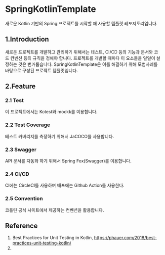 # SpringKotlinTemplate
새로운 Kotlin 기반의 Spring 프로젝트를 시작할 때 사용할 템플릿 레포지토리입니다.

## 1.Introduction
새로운 프로젝트를 개발하고 관리하기 위해서는 테스트, CI/CD 등의 기능과 문서와 코드 컨벤션 등의 규칙을 정해야 합니다. 프로젝트를 개발할 때마다 이 요소들을 일일이 설정하는 것은 번거롭습니다. SpringKotlinTemplate은 이를 해결하기 위해 모범사례를 바탕으로 구성된 프로젝트 템플릿입니다. 

## 2.Feature
### 2.1 Test
이 프로젝트에서는 Kotest와 mockk를 이용합니다.
### 2.2 Test Coverage
테스트 커버리지를 측정하기 위해서 JaCOCO를 사용합니다.
### 2.3 Swagger
API 문서를 자동화 하기 위해서 Spring Fox(Swagger)를 이용합니다.
### 2.4 CI/CD
CI에는 CircleCI를 사용하며 배포에는 Github Action를 사용한다.
### 2.5 Convention
코틀린 공식 사이트에서 제공하는 컨벤션을 활용합니다.

## Reference
1. Best Practices for Unit Testing in Kotlin, https://phauer.com/2018/best-practices-unit-testing-kotlin/
2. 

